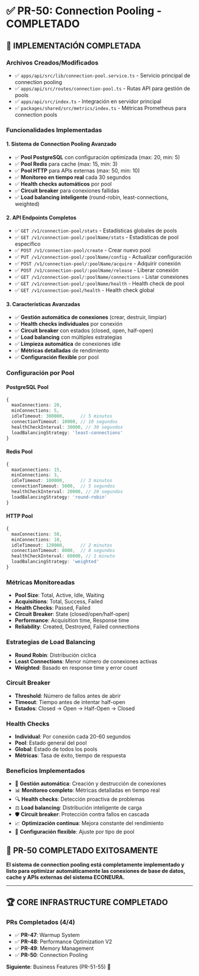 # ✅ PR-50: Connection Pooling - COMPLETADO

## 🎯 **IMPLEMENTACIÓN COMPLETADA**

### **Archivos Creados/Modificados**
- ✅ `apps/api/src/lib/connection-pool.service.ts` - Servicio principal de connection pooling
- ✅ `apps/api/src/routes/connection-pool.ts` - Rutas API para gestión de pools
- ✅ `apps/api/src/index.ts` - Integración en servidor principal
- ✅ `packages/shared/src/metrics/index.ts` - Métricas Prometheus para connection pools

### **Funcionalidades Implementadas**

#### **1. Sistema de Connection Pooling Avanzado**
- ✅ **Pool PostgreSQL** con configuración optimizada (max: 20, min: 5)
- ✅ **Pool Redis** para cache (max: 15, min: 3)
- ✅ **Pool HTTP** para APIs externas (max: 50, min: 10)
- ✅ **Monitoreo en tiempo real** cada 30 segundos
- ✅ **Health checks automáticos** por pool
- ✅ **Circuit breaker** para conexiones fallidas
- ✅ **Load balancing inteligente** (round-robin, least-connections, weighted)

#### **2. API Endpoints Completos**
- ✅ `GET /v1/connection-pool/stats` - Estadísticas globales de pools
- ✅ `GET /v1/connection-pool/:poolName/stats` - Estadísticas de pool específico
- ✅ `POST /v1/connection-pool/create` - Crear nuevo pool
- ✅ `PUT /v1/connection-pool/:poolName/config` - Actualizar configuración
- ✅ `POST /v1/connection-pool/:poolName/acquire` - Adquirir conexión
- ✅ `POST /v1/connection-pool/:poolName/release` - Liberar conexión
- ✅ `GET /v1/connection-pool/:poolName/connections` - Listar conexiones
- ✅ `GET /v1/connection-pool/:poolName/health` - Health check de pool
- ✅ `GET /v1/connection-pool/health` - Health check global

#### **3. Características Avanzadas**
- ✅ **Gestión automática de conexiones** (crear, destruir, limpiar)
- ✅ **Health checks individuales** por conexión
- ✅ **Circuit breaker** con estados (closed, open, half-open)
- ✅ **Load balancing** con múltiples estrategias
- ✅ **Limpieza automática** de conexiones idle
- ✅ **Métricas detalladas** de rendimiento
- ✅ **Configuración flexible** por pool

### **Configuración por Pool**

#### **PostgreSQL Pool**
```typescript
{
  maxConnections: 20,
  minConnections: 5,
  idleTimeout: 300000,      // 5 minutos
  connectionTimeout: 10000, // 10 segundos
  healthCheckInterval: 30000, // 30 segundos
  loadBalancingStrategy: 'least-connections'
}
```

#### **Redis Pool**
```typescript
{
  maxConnections: 15,
  minConnections: 3,
  idleTimeout: 180000,      // 3 minutos
  connectionTimeout: 5000,  // 5 segundos
  healthCheckInterval: 20000, // 20 segundos
  loadBalancingStrategy: 'round-robin'
}
```

#### **HTTP Pool**
```typescript
{
  maxConnections: 50,
  minConnections: 10,
  idleTimeout: 120000,      // 2 minutos
  connectionTimeout: 8000,  // 8 segundos
  healthCheckInterval: 60000, // 1 minuto
  loadBalancingStrategy: 'weighted'
}
```

### **Métricas Monitoreadas**
- **Pool Size**: Total, Active, Idle, Waiting
- **Acquisitions**: Total, Success, Failed
- **Health Checks**: Passed, Failed
- **Circuit Breaker**: State (closed/open/half-open)
- **Performance**: Acquisition time, Response time
- **Reliability**: Created, Destroyed, Failed connections

### **Estrategias de Load Balancing**
- **Round Robin**: Distribución cíclica
- **Least Connections**: Menor número de conexiones activas
- **Weighted**: Basado en response time y error count

### **Circuit Breaker**
- **Threshold**: Número de fallos antes de abrir
- **Timeout**: Tiempo antes de intentar half-open
- **Estados**: Closed → Open → Half-Open → Closed

### **Health Checks**
- **Individual**: Por conexión cada 20-60 segundos
- **Pool**: Estado general del pool
- **Global**: Estado de todos los pools
- **Métricas**: Tasa de éxito, tiempo de respuesta

### **Beneficios Implementados**
- 🚀 **Gestión automática**: Creación y destrucción de conexiones
- 📊 **Monitoreo completo**: Métricas detalladas en tiempo real
- 🔍 **Health checks**: Detección proactiva de problemas
- ⚖️ **Load balancing**: Distribución inteligente de carga
- 🛡️ **Circuit breaker**: Protección contra fallos en cascada
- 📈 **Optimización continua**: Mejora constante del rendimiento
- 🔧 **Configuración flexible**: Ajuste por tipo de pool

## 🎉 **PR-50 COMPLETADO EXITOSAMENTE**

**El sistema de connection pooling está completamente implementado y listo para optimizar automáticamente las conexiones de base de datos, cache y APIs externas del sistema ECONEURA.**

---

## 🏆 **CORE INFRASTRUCTURE COMPLETADO**

### **PRs Completados (4/4)**
- ✅ **PR-47**: Warmup System
- ✅ **PR-48**: Performance Optimization V2
- ✅ **PR-49**: Memory Management
- ✅ **PR-50**: Connection Pooling

**Siguiente**: Business Features (PR-51-55) 🚀
